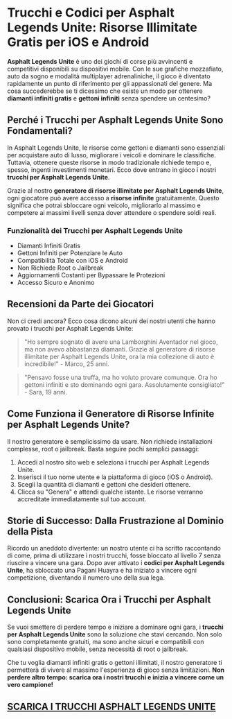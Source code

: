 <h1>Trucchi e Codici per Asphalt Legends Unite: Risorse Illimitate Gratis per iOS e Android</h1>

<p><strong>Asphalt Legends Unite</strong> è uno dei giochi di corse più avvincenti e competitivi disponibili su dispositivi mobile. Con le sue grafiche mozzafiato, auto da sogno e modalità multiplayer adrenaliniche, il gioco è diventato rapidamente un punto di riferimento per gli appassionati del genere. Ma cosa succederebbe se ti dicessimo che esiste un modo per ottenere <strong>diamanti infiniti gratis</strong> e <strong>gettoni infiniti</strong> senza spendere un centesimo?</p>

<h2>Perché i Trucchi per Asphalt Legends Unite Sono Fondamentali?</h2>

<p>In Asphalt Legends Unite, le risorse come gettoni e diamanti sono essenziali per acquistare auto di lusso, migliorare i veicoli e dominare le classifiche. Tuttavia, ottenere queste risorse in modo tradizionale richiede tempo e, spesso, ingenti investimenti monetari. Ecco dove entrano in gioco i nostri <strong>trucchi per Asphalt Legends Unite</strong>.</p>

<p>Grazie al nostro <strong>generatore di risorse illimitate per Asphalt Legends Unite</strong>, ogni giocatore può avere accesso a <strong>risorse infinite</strong> gratuitamente. Questo significa che potrai sbloccare ogni veicolo, migliorarlo al massimo e competere ai massimi livelli senza dover attendere o spendere soldi reali.</p>

<h3>Funzionalità dei Trucchi per Asphalt Legends Unite</h3>

<ul>
  <li>Diamanti Infiniti Gratis</li>
  <li>Gettoni Infiniti per Potenziare le Auto</li>
  <li>Compatibilità Totale con iOS e Android</li>
  <li>Non Richiede Root o Jailbreak</li>
  <li>Aggiornamenti Costanti per Bypassare le Protezioni</li>
  <li>Accesso Sicuro e Anonimo</li>
</ul>

<h2>Recensioni da Parte dei Giocatori</h2>

<p>Non ci credi ancora? Ecco cosa dicono alcuni dei nostri utenti che hanno provato i trucchi per Asphalt Legends Unite:</p>

<blockquote>
  <p>"Ho sempre sognato di avere una Lamborghini Aventador nel gioco, ma non avevo abbastanza diamanti. Grazie al generatore di risorse illimitate per Asphalt Legends Unite, ora la mia collezione di auto è incredibile!" - Marco, 25 anni.</p>
</blockquote>

<blockquote>
  <p>"Pensavo fosse una truffa, ma ho voluto provare comunque. Ora ho gettoni infiniti e sto dominando ogni gara. Assolutamente consigliato!" - Sara, 19 anni.</p>
</blockquote>

<h2>Come Funziona il Generatore di Risorse Infinite per Asphalt Legends Unite?</h2>

<p>Il nostro generatore è semplicissimo da usare. Non richiede installazioni complesse, root o jailbreak. Basta seguire pochi semplici passaggi:</p>

<ol>
  <li>Accedi al nostro sito web e seleziona i trucchi per Asphalt Legends Unite.</li>
  <li>Inserisci il tuo nome utente e la piattaforma di gioco (iOS o Android).</li>
  <li>Scegli la quantità di diamanti e gettoni che desideri ottenere.</li>
  <li>Clicca su "Genera" e attendi qualche istante. Le risorse verranno accreditate immediatamente sul tuo account.</li>
</ol>

<h2>Storie di Successo: Dalla Frustrazione al Dominio della Pista</h2>

<p>Ricordo un aneddoto divertente: un nostro utente ci ha scritto raccontando di come, prima di utilizzare i nostri trucchi, fosse bloccato al livello 7 senza riuscire a vincere una gara. Dopo aver attivato i <strong>codici per Asphalt Legends Unite</strong>, ha sbloccato una Pagani Huayra e ha iniziato a vincere ogni competizione, diventando il numero uno della sua lega.</p>

<h2>Conclusioni: Scarica Ora i Trucchi per Asphalt Legends Unite</h2>

<p>Se vuoi smettere di perdere tempo e iniziare a dominare ogni gara, i <strong>trucchi per Asphalt Legends Unite</strong> sono la soluzione che stavi cercando. Non solo sono completamente gratuiti, ma sono anche sicuri e compatibili con qualsiasi dispositivo mobile, senza necessità di root o jailbreak.</p>

<p>Che tu voglia diamanti infiniti gratis o gettoni illimitati, il nostro generatore ti permetterà di vivere al massimo l'esperienza di gioco senza limitazioni. <strong>Non perdere altro tempo: scarica ora i nostri trucchi e inizia a vincere come un vero campione!</strong></p>

## [SCARICA I TRUCCHI ASPHALT LEGENDS UNITE](https://scaricasubitoveloceitagratis.click/scaricadownload.html)
